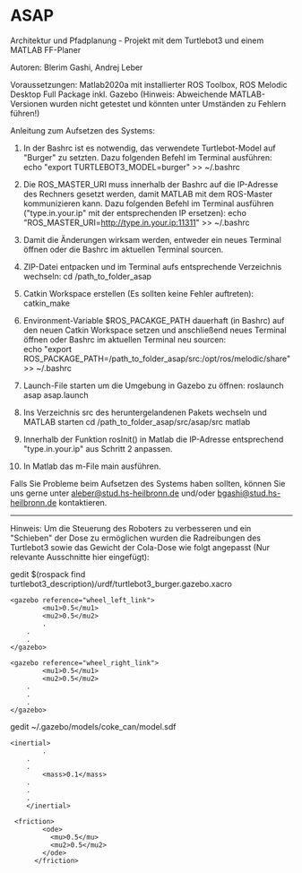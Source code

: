 # ASAP
Architektur und Pfadplanung - Projekt mit dem Turtlebot3 und einem MATLAB FF-Planer

Autoren: Blerim Gashi, Andrej Leber

Voraussetzungen: Matlab2020a mit installierter ROS Toolbox, ROS Melodic Desktop Full Package inkl. Gazebo
		 (Hinweis: Abweichende MATLAB-Versionen wurden nicht getestet und könnten unter Umständen zu Fehlern führen!)


Anleitung zum Aufsetzen des Systems:

1. In der Bashrc ist es notwendig, das verwendete Turtlebot-Model auf "Burger" zu setzten. Dazu folgenden Befehl im Terminal ausführen:
	echo "export TURTLEBOT3_MODEL=burger" >> ~/.bashrc

2. Die ROS_MASTER_URI muss innerhalb der Bashrc auf die IP-Adresse des Rechners gesetzt werden, damit MATLAB mit dem ROS-Master kommunizieren kann. Dazu folgenden Befehl im Terminal ausführen ("type.in.your.ip" mit der entsprechenden IP ersetzen):
	echo "ROS_MASTER_URI=http://type.in.your.ip:11311" >> ~/.bashrc

3. Damit die Änderungen wirksam werden, entweder ein neues Terminal öffnen oder die Bashrc im aktuellen Terminal sourcen.

4. ZIP-Datei entpacken und im Terminal aufs entsprechende Verzeichnis wechseln:
	cd /path_to_folder_asap 

5. Catkin Workspace erstellen (Es sollten keine Fehler auftreten):
	catkin_make

6. Environment-Variable $ROS_PACAKGE_PATH dauerhaft (in Bashrc) auf den neuen Catkin Workspace setzen und anschließend neues Terminal öffnen oder Bashrc im aktuellen Terminal neu sourcen:  
	echo "export ROS_PACKAGE_PATH=/path_to_folder_asap/src:/opt/ros/melodic/share" >> ~/.bashrc

7. Launch-File starten um die Umgebung in Gazebo zu öffnen:
	roslaunch asap asap.launch

8. Ins Verzeichnis src des heruntergelandenen Pakets wechseln und MATLAB starten
	cd /path_to_folder_asap/src/asap/src
	matlab

9. Innerhalb der Funktion rosInit() in Matlab die IP-Adresse entsprechend "type.in.your.ip" aus Schritt 2 anpassen.

10. In Matlab das m-File main ausführen.

Falls Sie Probleme beim Aufsetzen des Systems haben sollten, können Sie uns gerne unter aleber@stud.hs-heilbronn.de und/oder bgashi@stud.hs-heilbronn.de kontaktieren.

-----------------------------------------------------------------------------

Hinweis: Um die Steuerung des Roboters zu verbesseren und ein "Schieben" der Dose zu ermöglichen wurden die Radreibungen des Turtlebot3 sowie das Gewicht der Cola-Dose wie folgt angepasst (Nur relevante Ausschnitte hier eingefügt):

gedit $(rospack find turtlebot3_description)/urdf/turtlebot3_burger.gazebo.xacro

	<gazebo reference="wheel_left_link">
    		<mu1>0.5</mu1>
    		<mu2>0.5</mu2>
    		.
		.
		.
  	</gazebo>

  	<gazebo reference="wheel_right_link">
    		<mu1>0.5</mu1>
    		<mu2>0.5</mu2>
   		.
		.
		.
  	</gazebo>

gedit ~/.gazebo/models/coke_can/model.sdf

	<inertial>
        	.
		.
		.
        	<mass>0.1</mass>
		.
		.
		.
        </inertial>

	 <friction>
            <ode>
              <mu>0.5</mu>
              <mu2>0.5</mu2>
            </ode>
          </friction>

